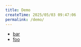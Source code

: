 ```yaml
---
title: Demo
createTime: 2025/05/03 09:47:06
permalink: /demo/
---
```


- [bar](./bar.md)
- [foo](./foo.md)
